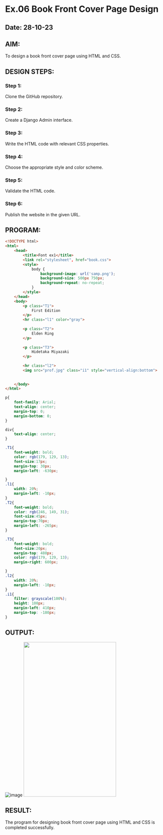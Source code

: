 # Ex.06 Book Front Cover Page Design
## Date: 28-10-23

## AIM:
To design a book front cover page using HTML and CSS.

## DESIGN STEPS:

### Step 1:
Clone the GitHub repository.

### Step 2:
Create a Django Admin interface.

### Step 3:
Write the HTML code with relevant CSS properties.

### Step 4:
Choose the appropriate style and color scheme.

### Step 5:
Validate the HTML code.

### Step 6:
Publish the website in the given URL.

## PROGRAM:
```html
<!DOCTYPE html>
<html>
    <head>
        <title>Font ex1</title>
        <link rel="stylesheet", href="book.css">
        <style>
            body {
                background-image: url('samp.png');
                background-size: 500px 750px;
                background-repeat: no-repeat;
            }
        </style>
    </head>
    <body>
        <p class="T1">
            First Edition
        </p>
        <hr class="l1" color="gray">
        
        <p class="T2">
            Elden Ring
        </p>
        
        <p class="T3">
            Hidetaka Miyazaki
        </p>
        
        <hr class="l2">
        <img src="prof.jpg" class="i1" style="vertical-align:bottom">
        
        
    </body>
</html>
```

```css
p{
    font-family: Arial;
    text-align: center;
    margin-top: 0;
    margin-bottom: 0;
}

div{
    text-align: center;
}

.T1{
    font-weight: bold;
    color: rgb(179, 129, 13);
    font-size:17px;
    margin-top: 30px;
    margin-left: -630px;

}
.l1{
    width: 20%;
    margin-left: -10px;
}
.T2{
    font-weight: bold;
    color: rgb(246, 149, 31);
    font-size:45px;
    margin-top:70px;
    margin-left: -265px;
}

.T3{
    font-weight: bold;
    font-size:20px;
    margin-top: 480px;
    color: rgb(179, 129, 13);
    margin-right: 600px;

}
.l2{
    width: 20%;
    margin-left: -10px;
}
.i1{
    filter: grayscale(100%);
    height: 100px;
    margin-left: 410px;
    margin-top: -180px;
}
```

## OUTPUT:
![image](https://github.com/knight7080/cover/assets/88542035/b6f49be6-842e-4a46-9104-e07712518a57)
<img src="https://github.com/knight7080/cover/assets/88542035/6af4a650-b7c9-43ed-9903-e3d0cfe5798e" width="300" height="500">

## RESULT:
The program for designing book front cover page using HTML and CSS is completed successfully.
